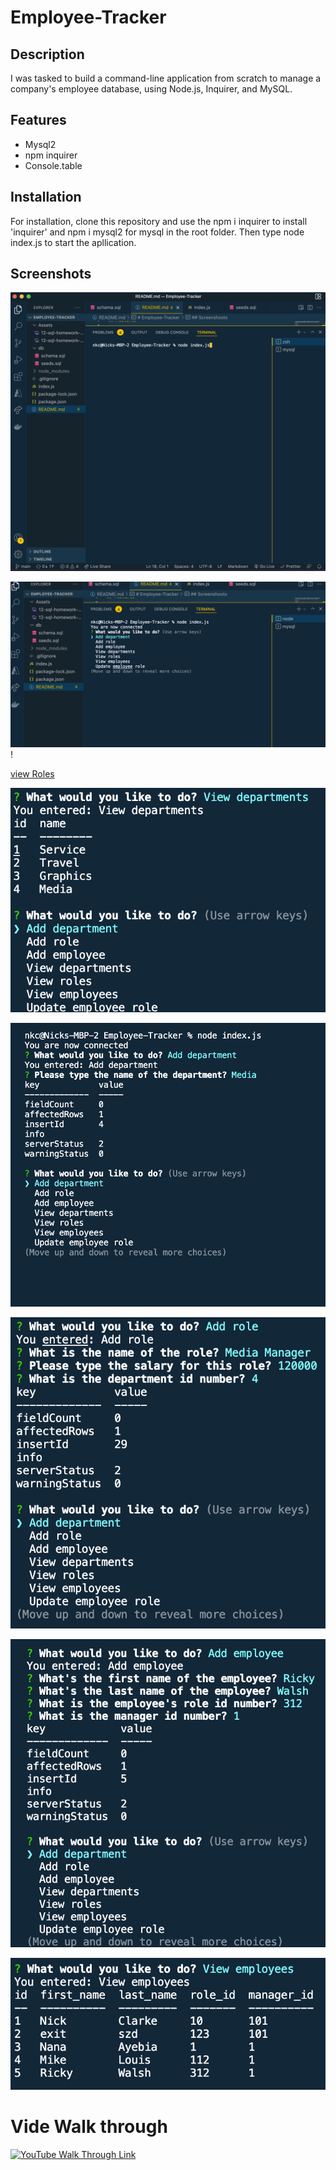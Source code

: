 # Employee-Tracker

## Description
I was tasked to build a command-line application from scratch to manage a company's employee database, using Node.js, Inquirer, and MySQL.

## Features

- Mysql2
- npm inquirer
- Console.table


## Installation
For installation, clone this repository and use the npm i inquirer to install 'inquirer' and npm i mysql2 for mysql in the root folder. Then type node index.js to start the apllication.

## Screenshots

![Start Page](./Assets/images/start.png)

![Menu Options](./Assets/images/menu.png)!

[view Roles](./Assets/images/viewroles.png)

![View Departments](./Assets/images/viewDept.png)

![Add Department](./Assets/images/addDept.png)

![Add Role](./Assets/images/addRole.png)

![Add Employee](./Assets/images/addEmployee.png)

![View Employee](./Assets/images/vwEmp.png)

# Vide Walk through

[![YouTube Walk Through Link](https://i9.ytimg.com/vi/6RnV0sPz45Q/mq1.jpg?sqp=CNjh2ZEG&rs=AOn4CLCGhC_X3mI5xmxip0mkvFrlqauCgQ)](https://www.youtube.com/watch?v=6RnV0sPz45Q)
